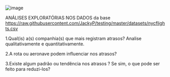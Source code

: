 ![image](https://github.com/user-attachments/assets/66c8d540-c0b5-4f89-9c1a-400ad8314e79)

ANÁLISES EXPLORATÓRIAS NOS DADOS da base 
https://raw.githubusercontent.com/JackyP/testing/master/datasets/nycflights.csv

1.Qual(is) a(s) companhia(s) que mais registram atrasos? Analise qualitativamente e quantitativamente.


2.A rota ou aeronave podem influenciar nos atrasos?


3.Existe algum padrão ou tendência nos atrasos ? Se sim, o que pode ser feito para reduzi-los?
